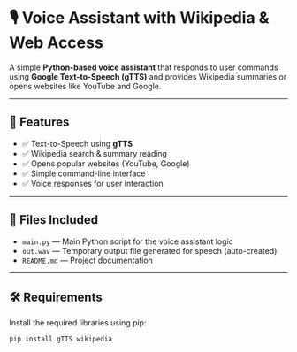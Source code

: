 # 🎙️ Voice Assistant with Wikipedia & Web Access

A simple **Python-based voice assistant** that responds to user commands using **Google Text-to-Speech (gTTS)** and provides Wikipedia summaries or opens websites like YouTube and Google.

---

## 📌 Features

- ✅ Text-to-Speech using **gTTS**
- ✅ Wikipedia search & summary reading
- ✅ Opens popular websites (YouTube, Google)
- ✅ Simple command-line interface
- ✅ Voice responses for user interaction

---

## 📂 Files Included

- `main.py` — Main Python script for the voice assistant logic  
- `out.wav` — Temporary output file generated for speech (auto-created)  
- `README.md` — Project documentation

---

## 🛠️ Requirements

Install the required libraries using pip:

```bash
pip install gTTS wikipedia
